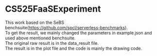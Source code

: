 # CS525FaaSExperiment
This work based on the SeBS benchsuite(https://github.com/spcl/serverless-benchmarks).<br>
To get the result, we mainly changed the parameters in example.json and used above mentioned benchsuite.<br>
The original raw result is in the data_result file.<br>
The result is in the plot file and the code is mainly the drawing code.
